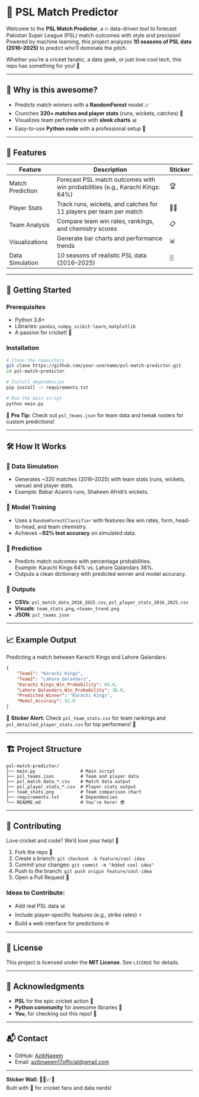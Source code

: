 # 🏏 PSL Match Predictor
 
Welcome to the **PSL Match Predictor**, a 🔥 data-driven tool to forecast Pakistan Super League (PSL) match outcomes with style and precision! Powered by machine learning, this project analyzes **10 seasons of PSL data (2016–2025)** to predict who’ll dominate the pitch.

Whether you’re a cricket fanatic, a data geek, or just love cool tech, this repo has something for you! 🎉

---

## 🌟 Why is this awesome?

- Predicts match winners with a **RandomForest** model 📈  
- Crunches **320+ matches and player stats** (runs, wickets, catches) 🧮  
- Visualizes team performance with **sleek charts** 📊  
- Easy-to-use **Python code** with a professional setup 🐍  

---

## 🎯 Features

| Feature         | Description                                                             | Sticker |
|-----------------|-------------------------------------------------------------------------|---------|
| Match Prediction| Forecast PSL match outcomes with win probabilities (e.g., Karachi Kings: 64%) | 🏆      |
| Player Stats    | Track runs, wickets, and catches for 11 players per team per match     | 🧑‍💼     |
| Team Analysis   | Compare team win rates, rankings, and chemistry scores                 | 📋      |
| Visualizations  | Generate bar charts and performance trends                             | 📊      |
| Data Simulation | 10 seasons of realistic PSL data (2016–2025)                           | 🗄️       |

---

## 🚀 Getting Started

### Prerequisites

- Python 3.8+
- Libraries: `pandas`, `numpy`, `scikit-learn`, `matplotlib`
- A passion for cricket! 🏏

### Installation

```bash
# Clone the repository
git clone https://github.com/your-username/psl-match-predictor.git
cd psl-match-predictor

# Install dependencies
pip install -r requirements.txt

# Run the main script
python main.py
```

🎈 **Pro Tip:** Check out `psl_teams.json` for team data and tweak rosters for custom predictions!

---

## 🛠️ How It Works

### 📅 Data Simulation

- Generates ~320 matches (2016–2025) with team stats (runs, wickets, venue) and player stats.
- Example: Babar Azam’s runs, Shaheen Afridi’s wickets.

### 🧠 Model Training

- Uses a `RandomForestClassifier` with features like win rates, form, head-to-head, and team chemistry.
- Achieves ~**92% test accuracy** on simulated data.

### 🔮 Prediction

- Predicts match outcomes with percentage probabilities.  
  Example: Karachi Kings 64% vs. Lahore Qalandars 36%.
- Outputs a clean dictionary with predicted winner and model accuracy.

### 📂 Outputs

- **CSVs**: `psl_match_data_2016_2025.csv`, `psl_player_stats_2016_2025.csv`
- **Visuals**: `team_stats.png`, `<team>_trend.png`
- **JSON**: `psl_teams.json`

---

## 📈 Example Output

Predicting a match between Karachi Kings and Lahore Qalandars:

```json
{
    "Team1": "Karachi Kings",
    "Team2": "Lahore Qalandars",
    "Karachi Kings_Win_Probability": 64.0,
    "Lahore Qalandars_Win_Probability": 36.0,
    "Predicted_Winner": "Karachi Kings",
    "Model_Accuracy": 92.0
}
```

🌟 **Sticker Alert:** Check `psl_team_stats.csv` for team rankings and `psl_detailed_player_stats.csv` for top performers! 🥇

---

## 🏗️ Project Structure

```
psl-match-predictor/
├── main.py                 # Main script
├── psl_teams.json          # Team and player data
├── psl_match_data_*.csv    # Match data output
├── psl_player_stats_*.csv  # Player stats output
├── team_stats.png          # Team comparison chart
├── requirements.txt        # Dependencies
└── README.md               # You’re here! 😎
```

---

## 🤝 Contributing

Love cricket and code? We’d love your help! 🙌

1. Fork the repo 🍴  
2. Create a branch: `git checkout -b feature/cool-idea`  
3. Commit your changes: `git commit -m "Added cool idea"`  
4. Push to the branch: `git push origin feature/cool-idea`  
5. Open a Pull Request 🚀  

### Ideas to Contribute:

- Add real PSL data 📊  
- Include player-specific features (e.g., strike rates) ⚡  
- Build a web interface for predictions 🌐  

---

## 📜 License

This project is licensed under the **MIT License**. See `LICENSE` for details.

---

## 🙏 Acknowledgments

- **PSL** for the epic cricket action 🏏  
- **Python community** for awesome libraries 🐍  
- **You**, for checking out this repo! 🎉  

---

## 📬 Contact

- GitHub: [AzibNaeem](https://github.com/AzibNaeem)  
- Email: azibnaeem17official@gmail.com

---

**Sticker Wall:** 🏏🔮📈🥇  
Built with 💖 for cricket fans and data nerds!
